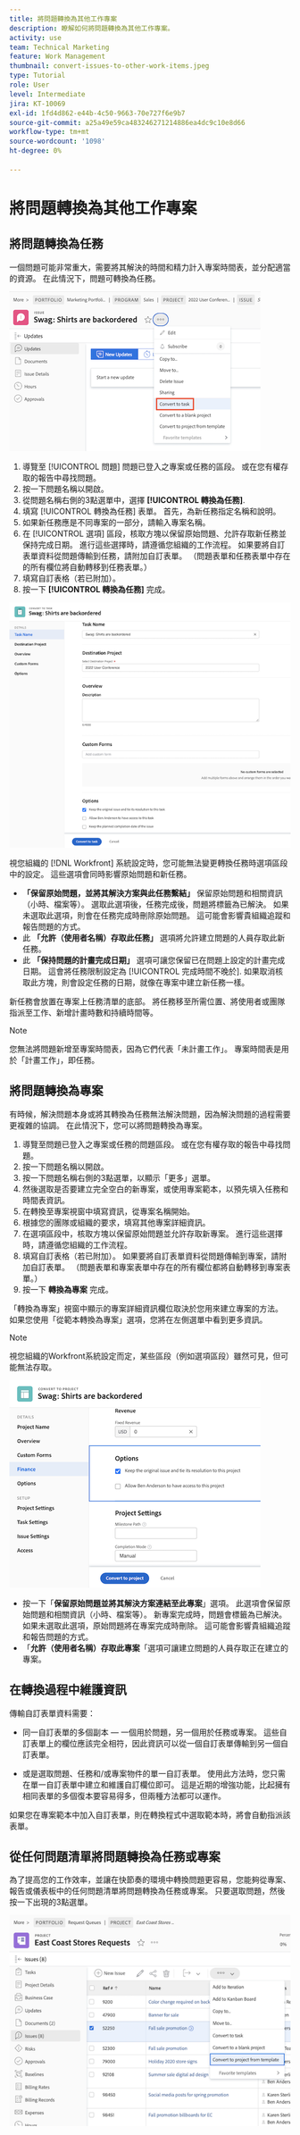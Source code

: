 ```yaml
---
title: 將問題轉換為其他工作專案
description: 瞭解如何將問題轉換為其他工作專案。
activity: use
team: Technical Marketing
feature: Work Management
thumbnail: convert-issues-to-other-work-items.jpeg
type: Tutorial
role: User
level: Intermediate
jira: KT-10069
exl-id: 1fd4d862-e44b-4c50-9663-70e727f6e9b7
source-git-commit: a25a49e59ca483246271214886ea4dc9c10e8d66
workflow-type: tm+mt
source-wordcount: '1098'
ht-degree: 0%

---
```


# 將問題轉換為其他工作專案

## 將問題轉換為任務

一個問題可能非常重大，需要將其解決的時間和精力計入專案時間表，並分配適當的資源。 在此情況下，問題可轉換為任務。

![的影像 [!UICONTROL 轉換為任務] 中的問題選項 [!UICONTROL Workfront].](assets/15-convert-issue-to-task-menu-option.png)

1. 導覽至 [!UICONTROL 問題] 問題已登入之專案或任務的區段。 或在您有權存取的報告中尋找問題。
1. 按一下問題名稱以開啟。
1. 從問題名稱右側的3點選單中，選擇 **[!UICONTROL 轉換為任務]**.
1. 填寫 [!UICONTROL 轉換為任務] 表單。 首先，為新任務指定名稱和說明。
1. 如果新任務應是不同專案的一部分，請輸入專案名稱。
1. 在 [!UICONTROL 選項] 區段，核取方塊以保留原始問題、允許存取新任務並保持完成日期。 進行這些選擇時，請遵循您組織的工作流程。 如果要將自訂表單資料從問題傳輸到任務，請附加自訂表單。 （問題表單和任務表單中存在的所有欄位將自動轉移到任務表單。）
1. 填寫自訂表格（若已附加）。
1. 按一下 **[!UICONTROL 轉換為任務]** 完成。

![的影像 [!UICONTROL 轉換為任務] 中的問題形式 [!UICONTROL Workfront].](assets/16-convert-to-task-options.png)

視您組織的 [!DNL Workfront] 系統設定時，您可能無法變更轉換任務時選項區段中的設定。 這些選項會同時影響原始問題和新任務。

* **「保留原始問題，並將其解決方案與此任務繫結」** 保留原始問題和相關資訊（小時、檔案等）。 選取此選項後，任務完成後，問題將標籤為已解決。 如果未選取此選項，則會在任務完成時刪除原始問題。 這可能會影響貴組織追蹤和報告問題的方式。
* 此 **「允許（使用者名稱）存取此任務」** 選項將允許建立問題的人員存取此新任務。
* 此 **「保持問題的計畫完成日期」** 選項可讓您保留已在問題上設定的計畫完成日期。 這會將任務限制設定為 [!UICONTROL 完成時間不晚於]. 如果取消核取此方塊，則會設定任務的日期，就像在專案中建立新任務一樣。

新任務會放置在專案上任務清單的底部。 將任務移至所需位置、將使用者或團隊指派至工作、新增計畫時數和持續時間等。

>[!NOTE]
>
>您無法將問題新增至專案時間表，因為它們代表「未計畫工作」。 專案時間表是用於「計畫工作」，即任務。

## 將問題轉換為專案

有時候，解決問題本身或將其轉換為任務無法解決問題，因為解決問題的過程需要更複雜的協調。 在此情況下，您可以將問題轉換為專案。

1. 導覽至問題已登入之專案或任務的問題區段。 或在您有權存取的報告中尋找問題。
1. 按一下問題名稱以開啟。
1. 按一下問題名稱右側的3點選單，以顯示「更多」選單。
1. 然後選取是否要建立完全空白的新專案，或使用專案範本，以預先填入任務和時間表資訊。
1. 在轉換至專案視窗中填寫資訊，從專案名稱開始。
1. 根據您的團隊或組織的要求，填寫其他專案詳細資訊。
1. 在選項區段中，核取方塊以保留原始問題並允許存取新專案。 進行這些選擇時，請遵循您組織的工作流程。
1. 填寫自訂表格（若已附加）。 如果要將自訂表單資料從問題傳輸到專案，請附加自訂表單。 （問題表單和專案表單中存在的所有欄位都將自動轉移到專案表單。）
1. 按一下 **轉換為專案** 完成。

「轉換為專案」視窗中顯示的專案詳細資訊欄位取決於您用來建立專案的方法。 如果您使用「從範本轉換為專案」選項，您將在左側選單中看到更多資訊。

>[!NOTE]
>
>視您組織的Workfront系統設定而定，某些區段（例如選項區段）雖然可見，但可能無法存取。

![顯示轉換選項的專案畫面影像](assets/conversion-options.png)

* 按一下「**保留原始問題並將其解決方案連結至此專案**」選項。 此選項會保留原始問題和相關資訊（小時、檔案等）。 新專案完成時，問題會標籤為已解決。 如果未選取此選項，原始問題將在專案完成時刪除。 這可能會影響貴組織追蹤和報告問題的方式。
* 「**允許（使用者名稱）存取此專案**「選項可讓建立問題的人員存取正在建立的專案。

## 在轉換過程中維護資訊

<!-- Need link to wf one doc article below 

To learn about what information transfers when you convert an issue to a task or project, we recommend you read through the conversion considerations in the article, Convert issues. This lists what information is kept when converting issues and what isn’t. Workfront recommends you become familiar with these considerations so you don’t lose important information when converting issues to tasks or projects.

-->

傳輸自訂表單資料需要：

* 同一自訂表單的多個副本 — 一個用於問題，另一個用於任務或專案。 這些自訂表單上的欄位應該完全相符，因此資訊可以從一個自訂表單傳輸到另一個自訂表單。

* 或是選取問題、任務和/或專案物件的單一自訂表單。 使用此方法時，您只需在單一自訂表單中建立和維護自訂欄位即可。 這是近期的增強功能，比起擁有相同表單的多個復本要容易得多，但兩種方法都可以運作。



<!-- Need link to wf one doc article below

Learn more in the article, Transfer custom form data to a larger work item.

-->

<!-- Pro tips graphic -->

如果您在專案範本中加入自訂表單，則在轉換程式中選取範本時，將會自動指派該表單。

<!-- Learn more graphic and documentation article links 

* Convert issues
* Transfer custom form data to a larger work item
* Overview of resolving and resolvable objects
* Understanding resolving and resolvable objects
* Unlink issues from their resolvable objects

-->

## 從任何問題清單將問題轉換為任務或專案

為了提高您的工作效率，並讓在快節奏的環境中轉換問題更容易，您能夠從專案、報告或儀表板中的任何問題清單將問題轉換為任務或專案。 只要選取問題，然後按一下出現的3點選單。

![顯示問題轉換選項的專案畫面影像](assets/convert-from-a-list.png)

